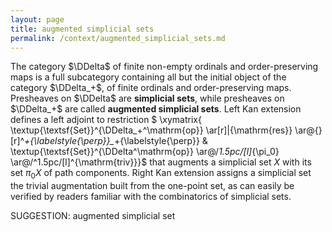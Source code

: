 ```yaml
---
layout: page
title: augmented simplicial sets
permalink: /context/augmented_simplicial_sets.md
---
```

 The category $\DDelta$ of finite non-empty ordinals and order-preserving maps is a full subcategory containing all but the initial object of the category $\DDelta_+$, of finite ordinals and order-preserving maps. Presheaves on $\DDelta$ are **simplicial sets**, while presheaves on $\DDelta_+$ are called **augmented simplicial sets**. Left Kan extension defines a left adjoint to restriction $ \xymatrix{ \textup{\textsf{Set}}^{\DDelta_+^\mathrm{op}} \ar[r]|{\mathrm{res}}  \ar@{}[r]^*+{\labelstyle{\perp}}_*+{\labelstyle{\perp}} &  \textup{\textsf{Set}}^{\DDelta^\mathrm{op}} \ar@/_1.5pc/[l]_{\pi_0} \ar@/^1.5pc/[l]^{\mathrm{triv}}}$ that augments a simplicial set $X$ with its set $\pi_0 X$ of path components. Right Kan extension assigns a simplicial set the trivial augmentation built from the one-point set, as can easily be verified by readers familiar with the combinatorics of simplicial sets.


SUGGESTION: augmented simplicial set